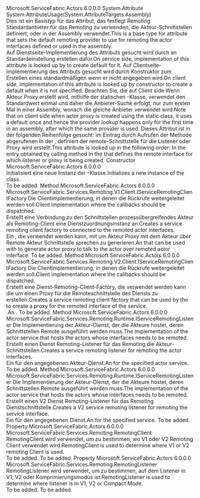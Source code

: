 <Type Name="ActorRemotingProviderAttribute" FullName="Microsoft.ServiceFabric.Actors.Remoting.ActorRemotingProviderAttribute">
  <TypeSignature Language="C#" Value="public abstract class ActorRemotingProviderAttribute : Attribute" />
  <TypeSignature Language="ILAsm" Value=".class public auto ansi abstract beforefieldinit ActorRemotingProviderAttribute extends System.Attribute" />
  <TypeSignature Language="DocId" Value="T:Microsoft.ServiceFabric.Actors.Remoting.ActorRemotingProviderAttribute" />
  <TypeSignature Language="VB.NET" Value="Public MustInherit Class ActorRemotingProviderAttribute&#xA;Inherits Attribute" />
  <TypeSignature Language="F#" Value="type ActorRemotingProviderAttribute = class&#xA;    inherit Attribute" />
  <AssemblyInfo>
    <AssemblyName>Microsoft.ServiceFabric.Actors</AssemblyName>
    <AssemblyVersion>6.0.0.0</AssemblyVersion>
  </AssemblyInfo>
  <Base>
    <BaseTypeName>System.Attribute</BaseTypeName>
  </Base>
  <Interfaces />
  <Attributes>
    <Attribute>
      <AttributeName>System.AttributeUsage(System.AttributeTargets.Assembly)</AttributeName>
    </Attribute>
  </Attributes>
  <Docs>
    <summary>
            <span data-ttu-id="4eda8-101">Dies ist ein Basistyp für das Attribut, das festlegt Remoting Standardanbieter für das Remoting zu verwenden, die Akteur-Schnittstellen definiert, oder in der Assembly verwendet.</span><span class="sxs-lookup"><span data-stu-id="4eda8-101">This is a base type for attribute that sets the default remoting provider to use for remoting the actor interfaces defined or used in the assembly.</span></span>
            </summary>
    <remarks>
      <para>
                <span data-ttu-id="4eda8-102">Auf Dienstseite-Implementierung des Attributs gesucht wird durch <see cref="T:Microsoft.ServiceFabric.Actors.Runtime.ActorService" /> an Standardeinstellung erstellen <see cref="T:Microsoft.ServiceFabric.Services.Remoting.Runtime.IServiceRemotingListener" /> dafür.</span><span class="sxs-lookup"><span data-stu-id="4eda8-102">On service side, implementation of this attribute is looked up by <see cref="T:Microsoft.ServiceFabric.Actors.Runtime.ActorService" /> to create default <see cref="T:Microsoft.ServiceFabric.Services.Remoting.Runtime.IServiceRemotingListener" /> for it.</span></span> 
                </para>
      <para>
                <span data-ttu-id="4eda8-103">Auf Clientseite-Implementierung des Attributs gesucht wird durch <see cref="T:Microsoft.ServiceFabric.Actors.Client.ActorProxyFactory" /> Konstruktor zum Erstellen eines standardmäßigen <see cref="T:Microsoft.ServiceFabric.Services.Remoting.V1.Client.IServiceRemotingClientFactory" /> wenn er nicht angegeben wird.</span><span class="sxs-lookup"><span data-stu-id="4eda8-103">On client side, implementation of this attribute is looked up by <see cref="T:Microsoft.ServiceFabric.Actors.Client.ActorProxyFactory" /> constructor to create a default <see cref="T:Microsoft.ServiceFabric.Services.Remoting.V1.Client.IServiceRemotingClientFactory" /> when it is not specified.</span></span>
                </para>
      <para>
                <span data-ttu-id="4eda8-104">Beachten Sie, die auf Client side Wenn Akteur Proxy erstellt wird, mithilfe der statischen <see cref="T:Microsoft.ServiceFabric.Actors.Client.ActorProxy" /> -Klasse, verwendet den Standardwert <see cref="T:Microsoft.ServiceFabric.Actors.Client.ActorProxyFactory" /> einmal und daher die Anbieter-Suche erfolgt, nur zum ersten Mal in einer Assembly, wonach die gleiche Anbieter verwendet wird.</span><span class="sxs-lookup"><span data-stu-id="4eda8-104">Note that on client side when actor proxy is created using the static <see cref="T:Microsoft.ServiceFabric.Actors.Client.ActorProxy" /> class, it uses a default <see cref="T:Microsoft.ServiceFabric.Actors.Client.ActorProxyFactory" /> once and hence the provider lookup happens only for the first time in an assembly, after which the same provider is used.</span></span>
                </para>
      <para>
                <span data-ttu-id="4eda8-105">Dieses Attribut ist in der folgenden Reihenfolge gesucht: <list type="number"> <item> im Eintrag <see cref="T:System.Reflection.Assembly" /> durch Aufrufen der Methode abgerufenen <see cref="M:System.Reflection.Assembly.GetEntryAssembly" /> </item> <item> In der <see cref="T:System.Reflection.Assembly" /> , definiert der remote-Schnittstelle für die Listener oder Proxy wird erstellt.</item></list></span><span class="sxs-lookup"><span data-stu-id="4eda8-105">This attribute is looked up in the following order: <list type="number"><item> In the entry <see cref="T:System.Reflection.Assembly" /> obtained by calling method <see cref="M:System.Reflection.Assembly.GetEntryAssembly" /></item><item> In the <see cref="T:System.Reflection.Assembly" /> that defines the remote interface for which listener or proxy is being created. </item></list></span></span></para>
    </remarks>
  </Docs>
  <Members>
    <Member MemberName=".ctor">
      <MemberSignature Language="C#" Value="protected ActorRemotingProviderAttribute ();" />
      <MemberSignature Language="ILAsm" Value=".method familyhidebysig specialname rtspecialname instance void .ctor() cil managed" />
      <MemberSignature Language="DocId" Value="M:Microsoft.ServiceFabric.Actors.Remoting.ActorRemotingProviderAttribute.#ctor" />
      <MemberSignature Language="VB.NET" Value="Protected Sub New ()" />
      <MemberType>Constructor</MemberType>
      <AssemblyInfo>
        <AssemblyName>Microsoft.ServiceFabric.Actors</AssemblyName>
        <AssemblyVersion>6.0.0.0</AssemblyVersion>
      </AssemblyInfo>
      <Parameters />
      <Docs>
        <summary>
                <span data-ttu-id="4eda8-106">Initialisiert eine neue Instanz der <see cref="T:Microsoft.ServiceFabric.Actors.Remoting.ActorRemotingProviderAttribute" />-Klasse.</span><span class="sxs-lookup"><span data-stu-id="4eda8-106">Initializes a new instance of the <see cref="T:Microsoft.ServiceFabric.Actors.Remoting.ActorRemotingProviderAttribute" /> class.</span></span>
            </summary>
        <remarks>To be added.</remarks>
      </Docs>
    </Member>
    <Member MemberName="CreateServiceRemotingClientFactory">
      <MemberSignature Language="C#" Value="public abstract Microsoft.ServiceFabric.Services.Remoting.V1.Client.IServiceRemotingClientFactory CreateServiceRemotingClientFactory (Microsoft.ServiceFabric.Services.Remoting.V1.IServiceRemotingCallbackClient callbackClient);" />
      <MemberSignature Language="ILAsm" Value=".method public hidebysig newslot virtual instance class Microsoft.ServiceFabric.Services.Remoting.V1.Client.IServiceRemotingClientFactory CreateServiceRemotingClientFactory(class Microsoft.ServiceFabric.Services.Remoting.V1.IServiceRemotingCallbackClient callbackClient) cil managed" />
      <MemberSignature Language="DocId" Value="M:Microsoft.ServiceFabric.Actors.Remoting.ActorRemotingProviderAttribute.CreateServiceRemotingClientFactory(Microsoft.ServiceFabric.Services.Remoting.V1.IServiceRemotingCallbackClient)" />
      <MemberSignature Language="VB.NET" Value="Public MustOverride Function CreateServiceRemotingClientFactory (callbackClient As IServiceRemotingCallbackClient) As IServiceRemotingClientFactory" />
      <MemberSignature Language="F#" Value="abstract member CreateServiceRemotingClientFactory : Microsoft.ServiceFabric.Services.Remoting.V1.IServiceRemotingCallbackClient -&gt; Microsoft.ServiceFabric.Services.Remoting.V1.Client.IServiceRemotingClientFactory" Usage="actorRemotingProviderAttribute.CreateServiceRemotingClientFactory callbackClient" />
      <MemberType>Method</MemberType>
      <AssemblyInfo>
        <AssemblyName>Microsoft.ServiceFabric.Actors</AssemblyName>
        <AssemblyVersion>6.0.0.0</AssemblyVersion>
      </AssemblyInfo>
      <ReturnValue>
        <ReturnType>Microsoft.ServiceFabric.Services.Remoting.V1.Client.IServiceRemotingClientFactory</ReturnType>
      </ReturnValue>
      <Parameters>
        <Parameter Name="callbackClient" Type="Microsoft.ServiceFabric.Services.Remoting.V1.IServiceRemotingCallbackClient" />
      </Parameters>
      <Docs>
        <param name="callbackClient">
                <span data-ttu-id="4eda8-107">Die Clientimplementierung, in denen die Rückrufe weitergeleitet werden soll.</span><span class="sxs-lookup"><span data-stu-id="4eda8-107">Client implementation where the callbacks should be dispatched.</span></span>
            </param>
        <summary>
                <span data-ttu-id="4eda8-108">Erstellt eine Verbindung zu den Schnittstellen prozessübergreifendes Akteur als Remoting-Client eine Dienstzuordnungsinstanz an.</span><span class="sxs-lookup"><span data-stu-id="4eda8-108">Creates a service remoting client factory to connected to the remoted actor interfaces.</span></span>
            </summary>
        <returns>
                <span data-ttu-id="4eda8-109">Ein <see cref="T:Microsoft.ServiceFabric.Services.Remoting.V1.Client.IServiceRemotingClientFactory" /> , die verwendet werden kann, mit <see cref="T:Microsoft.ServiceFabric.Actors.Client.ActorProxyFactory" /> um Akteur Proxy mit dem Akteur über Remote Akteur Schnittstelle sprechen zu generieren.</span><span class="sxs-lookup"><span data-stu-id="4eda8-109">An <see cref="T:Microsoft.ServiceFabric.Services.Remoting.V1.Client.IServiceRemotingClientFactory" /> that can be used with <see cref="T:Microsoft.ServiceFabric.Actors.Client.ActorProxyFactory" /> to generate actor proxy to talk to the actor over remoted actor interface.</span></span>
                </returns>
        <remarks>To be added.</remarks>
      </Docs>
    </Member>
    <Member MemberName="CreateServiceRemotingClientFactoryV2">
      <MemberSignature Language="C#" Value="public abstract Microsoft.ServiceFabric.Services.Remoting.V2.Client.IServiceRemotingClientFactory CreateServiceRemotingClientFactoryV2 (Microsoft.ServiceFabric.Services.Remoting.V2.Client.IServiceRemotingCallbackMessageHandler callbackMessageHandler);" />
      <MemberSignature Language="ILAsm" Value=".method public hidebysig newslot virtual instance class Microsoft.ServiceFabric.Services.Remoting.V2.Client.IServiceRemotingClientFactory CreateServiceRemotingClientFactoryV2(class Microsoft.ServiceFabric.Services.Remoting.V2.Client.IServiceRemotingCallbackMessageHandler callbackMessageHandler) cil managed" />
      <MemberSignature Language="DocId" Value="M:Microsoft.ServiceFabric.Actors.Remoting.ActorRemotingProviderAttribute.CreateServiceRemotingClientFactoryV2(Microsoft.ServiceFabric.Services.Remoting.V2.Client.IServiceRemotingCallbackMessageHandler)" />
      <MemberSignature Language="VB.NET" Value="Public MustOverride Function CreateServiceRemotingClientFactoryV2 (callbackMessageHandler As IServiceRemotingCallbackMessageHandler) As IServiceRemotingClientFactory" />
      <MemberSignature Language="F#" Value="abstract member CreateServiceRemotingClientFactoryV2 : Microsoft.ServiceFabric.Services.Remoting.V2.Client.IServiceRemotingCallbackMessageHandler -&gt; Microsoft.ServiceFabric.Services.Remoting.V2.Client.IServiceRemotingClientFactory" Usage="actorRemotingProviderAttribute.CreateServiceRemotingClientFactoryV2 callbackMessageHandler" />
      <MemberType>Method</MemberType>
      <AssemblyInfo>
        <AssemblyName>Microsoft.ServiceFabric.Actors</AssemblyName>
        <AssemblyVersion>6.0.0.0</AssemblyVersion>
      </AssemblyInfo>
      <ReturnValue>
        <ReturnType>Microsoft.ServiceFabric.Services.Remoting.V2.Client.IServiceRemotingClientFactory</ReturnType>
      </ReturnValue>
      <Parameters>
        <Parameter Name="callbackMessageHandler" Type="Microsoft.ServiceFabric.Services.Remoting.V2.Client.IServiceRemotingCallbackMessageHandler" />
      </Parameters>
      <Docs>
        <param name="callbackMessageHandler"><span data-ttu-id="4eda8-110">Die Clientimplementierung, in denen die Rückrufe weitergeleitet werden soll.</span><span class="sxs-lookup"><span data-stu-id="4eda8-110">Client implementation where the callbacks should be dispatched.</span></span></param>
        <summary>
            <span data-ttu-id="4eda8-111">Erstellt eine Dienst-Remoting-Client-Factory, die verwendet werden kann die <see cref="T:Microsoft.ServiceFabric.Services.Remoting.V1.Client.ServiceProxyFactory" /> um einen Proxy für die Remoteschnittstelle des Diensts zu erstellen.</span><span class="sxs-lookup"><span data-stu-id="4eda8-111">Creates a service remoting client factory that can be used by the <see cref="T:Microsoft.ServiceFabric.Services.Remoting.V1.Client.ServiceProxyFactory" /> to create a proxy for the remoted interface of the service.</span></span>
            </summary>
        <returns><span data-ttu-id="4eda8-112"><see cref="T:Microsoft.ServiceFabric.Services.Remoting.V1.Client.IServiceRemotingClientFactory" />.</span><span class="sxs-lookup"><span data-stu-id="4eda8-112">An <see cref="T:Microsoft.ServiceFabric.Services.Remoting.V1.Client.IServiceRemotingClientFactory" />.</span></span></returns>
        <remarks>To be added.</remarks>
      </Docs>
    </Member>
    <Member MemberName="CreateServiceRemotingListener">
      <MemberSignature Language="C#" Value="public abstract Microsoft.ServiceFabric.Services.Remoting.Runtime.IServiceRemotingListener CreateServiceRemotingListener (Microsoft.ServiceFabric.Actors.Runtime.ActorService actorService);" />
      <MemberSignature Language="ILAsm" Value=".method public hidebysig newslot virtual instance class Microsoft.ServiceFabric.Services.Remoting.Runtime.IServiceRemotingListener CreateServiceRemotingListener(class Microsoft.ServiceFabric.Actors.Runtime.ActorService actorService) cil managed" />
      <MemberSignature Language="DocId" Value="M:Microsoft.ServiceFabric.Actors.Remoting.ActorRemotingProviderAttribute.CreateServiceRemotingListener(Microsoft.ServiceFabric.Actors.Runtime.ActorService)" />
      <MemberSignature Language="F#" Value="abstract member CreateServiceRemotingListener : Microsoft.ServiceFabric.Actors.Runtime.ActorService -&gt; Microsoft.ServiceFabric.Services.Remoting.Runtime.IServiceRemotingListener" Usage="actorRemotingProviderAttribute.CreateServiceRemotingListener actorService" />
      <MemberType>Method</MemberType>
      <AssemblyInfo>
        <AssemblyName>Microsoft.ServiceFabric.Actors</AssemblyName>
        <AssemblyVersion>6.0.0.0</AssemblyVersion>
      </AssemblyInfo>
      <ReturnValue>
        <ReturnType>Microsoft.ServiceFabric.Services.Remoting.Runtime.IServiceRemotingListener</ReturnType>
      </ReturnValue>
      <Parameters>
        <Parameter Name="actorService" Type="Microsoft.ServiceFabric.Actors.Runtime.ActorService" />
      </Parameters>
      <Docs>
        <param name="actorService">
                <span data-ttu-id="4eda8-113">Die Implementierung der Akteur-Dienst, der die Akteure hostet, deren Schnittstellen Remote ausgeführt werden muss.</span><span class="sxs-lookup"><span data-stu-id="4eda8-113">The implementation of the actor service that hosts the actors whose interfaces needs to be remoted.</span></span>
                </param>
        <summary>
                <span data-ttu-id="4eda8-114">Erstellt einen Dienst Remoting-Listener für das Remoting die Akteur-Schnittstellen.</span><span class="sxs-lookup"><span data-stu-id="4eda8-114">Creates a service remoting listener for remoting the actor interfaces.</span></span>
            </summary>
        <returns>
                <span data-ttu-id="4eda8-115">Ein <see cref="T:Microsoft.ServiceFabric.Services.Remoting.Runtime.IServiceRemotingListener" /> für den angegebenen Akteur-Dienst.</span><span class="sxs-lookup"><span data-stu-id="4eda8-115">An <see cref="T:Microsoft.ServiceFabric.Services.Remoting.Runtime.IServiceRemotingListener" /> for the specified actor service.</span></span>
                </returns>
        <remarks>To be added.</remarks>
      </Docs>
    </Member>
    <Member MemberName="CreateServiceRemotingListenerV2">
      <MemberSignature Language="C#" Value="public abstract Microsoft.ServiceFabric.Services.Remoting.Runtime.IServiceRemotingListener CreateServiceRemotingListenerV2 (Microsoft.ServiceFabric.Actors.Runtime.ActorService actorService);" />
      <MemberSignature Language="ILAsm" Value=".method public hidebysig newslot virtual instance class Microsoft.ServiceFabric.Services.Remoting.Runtime.IServiceRemotingListener CreateServiceRemotingListenerV2(class Microsoft.ServiceFabric.Actors.Runtime.ActorService actorService) cil managed" />
      <MemberSignature Language="DocId" Value="M:Microsoft.ServiceFabric.Actors.Remoting.ActorRemotingProviderAttribute.CreateServiceRemotingListenerV2(Microsoft.ServiceFabric.Actors.Runtime.ActorService)" />
      <MemberSignature Language="F#" Value="abstract member CreateServiceRemotingListenerV2 : Microsoft.ServiceFabric.Actors.Runtime.ActorService -&gt; Microsoft.ServiceFabric.Services.Remoting.Runtime.IServiceRemotingListener" Usage="actorRemotingProviderAttribute.CreateServiceRemotingListenerV2 actorService" />
      <MemberType>Method</MemberType>
      <AssemblyInfo>
        <AssemblyName>Microsoft.ServiceFabric.Actors</AssemblyName>
        <AssemblyVersion>6.0.0.0</AssemblyVersion>
      </AssemblyInfo>
      <ReturnValue>
        <ReturnType>Microsoft.ServiceFabric.Services.Remoting.Runtime.IServiceRemotingListener</ReturnType>
      </ReturnValue>
      <Parameters>
        <Parameter Name="actorService" Type="Microsoft.ServiceFabric.Actors.Runtime.ActorService" />
      </Parameters>
      <Docs>
        <param name="actorService">
                <span data-ttu-id="4eda8-116">Die Implementierung der Akteur-Dienst, der die Akteure hostet, deren Schnittstellen Remote ausgeführt werden muss.</span><span class="sxs-lookup"><span data-stu-id="4eda8-116">The implementation of the actor service that hosts the actors whose interfaces needs to be remoted.</span></span>
                </param>
        <summary>
            <span data-ttu-id="4eda8-117">Erstellt einen V2 Dienst Remoting-Listener für das Remoting Dienstschnittstelle.</span><span class="sxs-lookup"><span data-stu-id="4eda8-117">Creates a V2 service remoting listener for remoting the service interface.</span></span>
            </summary>
        <returns><span data-ttu-id="4eda8-118">Ein <see cref="T:Microsoft.ServiceFabric.Services.Remoting.Runtime.IServiceRemotingListener" /> für den angegebenen Dienst.</span><span class="sxs-lookup"><span data-stu-id="4eda8-118">An <see cref="T:Microsoft.ServiceFabric.Services.Remoting.Runtime.IServiceRemotingListener" /> for the specified service.</span></span></returns>
        <remarks>To be added.</remarks>
      </Docs>
    </Member>
    <Member MemberName="RemotingClient">
      <MemberSignature Language="C#" Value="public Microsoft.ServiceFabric.Services.Remoting.RemotingClient RemotingClient { get; set; }" />
      <MemberSignature Language="ILAsm" Value=".property instance valuetype Microsoft.ServiceFabric.Services.Remoting.RemotingClient RemotingClient" />
      <MemberSignature Language="DocId" Value="P:Microsoft.ServiceFabric.Actors.Remoting.ActorRemotingProviderAttribute.RemotingClient" />
      <MemberSignature Language="VB.NET" Value="Public Property RemotingClient As RemotingClient" />
      <MemberSignature Language="F#" Value="member this.RemotingClient : Microsoft.ServiceFabric.Services.Remoting.RemotingClient with get, set" Usage="Microsoft.ServiceFabric.Actors.Remoting.ActorRemotingProviderAttribute.RemotingClient" />
      <MemberType>Property</MemberType>
      <AssemblyInfo>
        <AssemblyName>Microsoft.ServiceFabric.Actors</AssemblyName>
        <AssemblyVersion>6.0.0.0</AssemblyVersion>
      </AssemblyInfo>
      <ReturnValue>
        <ReturnType>Microsoft.ServiceFabric.Services.Remoting.RemotingClient</ReturnType>
      </ReturnValue>
      <Docs>
        <summary>
            <span data-ttu-id="4eda8-119">RemotingClient wird verwendet, um zu bestimmen, wo V1 oder V2 Remoting Client verwendet wird.</span><span class="sxs-lookup"><span data-stu-id="4eda8-119">RemotingClient is used to determine where  V1 or V2 remoting Client is used.</span></span>
            </summary>
        <value>To be added.</value>
        <remarks>To be added.</remarks>
      </Docs>
    </Member>
    <Member MemberName="RemotingListener">
      <MemberSignature Language="C#" Value="public Microsoft.ServiceFabric.Services.Remoting.RemotingListener RemotingListener { get; set; }" />
      <MemberSignature Language="ILAsm" Value=".property instance valuetype Microsoft.ServiceFabric.Services.Remoting.RemotingListener RemotingListener" />
      <MemberSignature Language="DocId" Value="P:Microsoft.ServiceFabric.Actors.Remoting.ActorRemotingProviderAttribute.RemotingListener" />
      <MemberSignature Language="VB.NET" Value="Public Property RemotingListener As RemotingListener" />
      <MemberSignature Language="F#" Value="member this.RemotingListener : Microsoft.ServiceFabric.Services.Remoting.RemotingListener with get, set" Usage="Microsoft.ServiceFabric.Actors.Remoting.ActorRemotingProviderAttribute.RemotingListener" />
      <MemberType>Property</MemberType>
      <AssemblyInfo>
        <AssemblyName>Microsoft.ServiceFabric.Actors</AssemblyName>
        <AssemblyVersion>6.0.0.0</AssemblyVersion>
      </AssemblyInfo>
      <ReturnValue>
        <ReturnType>Microsoft.ServiceFabric.Services.Remoting.RemotingListener</ReturnType>
      </ReturnValue>
      <Docs>
        <summary>
            <span data-ttu-id="4eda8-120">RemotingListener wird verwendet, um zu bestimmen, auf dem Listener in V1, V2 oder Komprimierungsmodus ist.</span><span class="sxs-lookup"><span data-stu-id="4eda8-120">RemotingListener is used to determine where listener is in V1, V2 or Compact Mode.</span></span>
            </summary>
        <value>To be added.</value>
        <remarks>To be added.</remarks>
      </Docs>
    </Member>
  </Members>
</Type>
